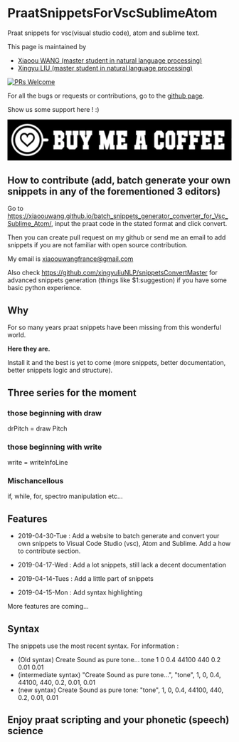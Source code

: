 # PraatSnippetsForVscSublimeAtom

Praat snippets for vsc(visual studio code), atom and sublime text.

This page is maintained by

- [Xiaoou WANG (master student in natural language processing)](http://xiaoouwang.github.io)
- [Xingyu LIU (master student in natural language processing)](https://github.com/xingyuliuNLP)

[![PRs Welcome](https://img.shields.io/badge/PRs-welcome-brightgreen.svg?style=flat-square)](http://makeapullrequest.com)

For all the bugs or requests or contributions, go to the [github page](https://github.com/xiaoouwang/PraatSnippetsForVscSublimeAtom).

Show us some support here ! :)

[![Foo](img/2019-04-30-14-40-25.png)](https://www.paypal.com/pools/c/8el5OFsb8R)

## How to contribute (add, batch generate your own snippets in any of the forementioned 3 editors)

Go to https://xiaoouwang.github.io/batch_snippets_generator_converter_for_Vsc_Sublime_Atom/, input the praat code in the stated format and click convert.

Then you can create pull request on my github or send me an email to add snippets if you are not familiar with open source contribution.

My email is xiaoouwangfrance@gmail.com

Also check https://github.com/xingyuliuNLP/snippetsConvertMaster for advanced snippets generation (things like $1:suggestion) if you have some basic python experience.

## Why

For so many years praat snippets have been missing from this wonderful world.

**Here they are.**

Install it and the best is yet to come (more snippets, better documentation, better snippets logic and structure).

## Three series for the moment

### those beginning with draw

drPitch = draw Pitch

### those beginning with write

write = writeInfoLine

### Mischancellous

if, while, for, spectro manipulation etc...

## Features

- 2019-04-30-Tue : Add a website to batch generate and convert your own snippets to Visual Code Studio (vsc), Atom and Sublime. Add a how to contribute section.

- 2019-04-17-Wed : Add a lot snippets, still lack a decent documentation

- 2019-04-14-Tues : Add a little part of snippets

- 2019-04-15-Mon : Add syntax highlighting

More features are coming...

## Syntax

The snippets use the most recent syntax. For information :

- (Old syntax)
  Create Sound as pure tone... tone 1 0 0.4 44100 440 0.2 0.01 0.01
- (intermediate syntax)
  "Create Sound as pure tone...", "tone", 1, 0, 0.4, 44100, 440, 0.2, 0.01, 0.01
- (new syntax)
  Create Sound as pure tone: "tone", 1, 0, 0.4, 44100, 440, 0.2, 0.01, 0.01

## Enjoy praat scripting and your phonetic (speech) science

